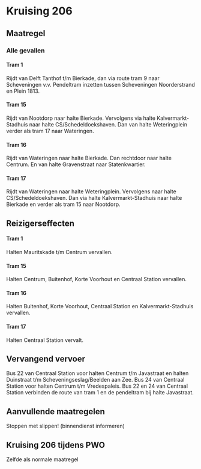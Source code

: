 # Kruising 206
## Maatregel
### Alle gevallen

#### Tram 1
Rijdt van Delft Tanthof t/m Bierkade, dan via route tram 9 naar Scheveningen v.v.
Pendeltram inzetten tussen Scheveningen Noorderstrand en Plein 1813.

#### Tram 15
Rijdt van Nootdorp naar halte Bierkade. Vervolgens via halte Kalvermarkt-Stadhuis naar halte CS/Schedeldoekshaven. Dan van halte Weteringplein verder als tram 17 naar Wateringen.

#### Tram 16
Rijdt van Wateringen naar halte Bierkade. Dan rechtdoor naar halte Centrum. En van halte Gravenstraat naar Statenkwartier.

#### Tram 17
Rijdt van Wateringen naar halte Weteringplein. Vervolgens naar halte CS/Schedeldoekshaven. Dan via halte Kalvermarkt-Stadhuis naar halte Bierkade en verder als tram 15 naar Nootdorp.

## Reizigerseffecten

#### Tram 1
Halten Mauritskade t/m Centrum vervallen.

#### Tram 15
Halten Centrum, Buitenhof, Korte Voorhout en Centraal Station vervallen.

#### Tram 16
Halten Buitenhof, Korte Voorhout, Centraal Station en Kalvermarkt-Stadhuis vervallen.

#### Tram 17
Halten Centraal Station vervalt.

## Vervangend vervoer
Bus 22 van Centraal Station voor halten Centrum t/m Javastraat en halten Duinstraat t/m Scheveningseslag/Beelden aan Zee.
Bus 24 van Centraal Station voor halten Centrum t/m Vredespaleis.
Bus 22 en 24 van Centraal Station verbinden de route van tram 1 en de pendeltram bij halte Javastraat. 

## Aanvullende maatregelen
Stoppen met  slippen! (binnendienst informeren)

## Kruising 206 tijdens PWO
Zelfde als normale maatregel
